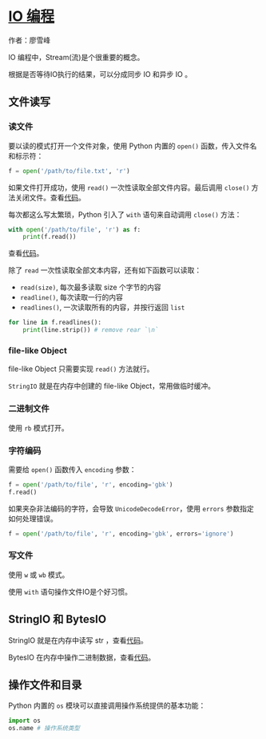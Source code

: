 # [IO 编程](http://www.liaoxuefeng.com/wiki/0014316089557264a6b348958f449949df42a6d3a2e542c000/001431917590955542f9ac5f5c1479faf787ff2b028ab47000)

作者：廖雪峰

IO 编程中，Stream(流)是个很重要的概念。

根据是否等待IO执行的结果，可以分成同步 IO 和异步 IO 。

## 文件读写

### 读文件

要以读的模式打开一个文件对象，使用 Python 内置的 `open()` 函数，传入文件名和标示符：

```python
f = open('/path/to/file.txt', 'r')
```

如果文件打开成功，使用 `read()` 一次性读取全部文件内容。最后调用 `close()` 方法关闭文件。查看[代码](../scripts/io/read.py)。

每次都这么写太繁琐，Python 引入了 `with` 语句来自动调用 `close()` 方法：

```python
with open('/path/to/file', 'r') as f:
    print(f.read())
```

查看[代码](../scripts/io/do_with.py)。

除了 `read` 一次性读取全部文本内容，还有如下函数可以读取：

* `read(size)`, 每次最多读取 size 个字节的内容
* `readline()`, 每次读取一行的内容
* `readlines()`, 一次读取所有的内容，并按行返回 `list`

```python
for line in f.readlines():
    print(line.strip()) # remove rear `\n`
```

### file-like Object

file-like Object 只需要实现 `read()` 方法就行。

`StringIO` 就是在内存中创建的 file-like Object，常用做临时缓冲。

### 二进制文件

使用 `rb` 模式打开。

### 字符编码

需要给 `open()` 函数传入 `encoding` 参数：

```python
f = open('/path/to/file', 'r', encoding='gbk')
f.read()
```

如果夹杂非法编码的字符，会导致 `UnicodeDecodeError`，使用 `errors` 参数指定如何处理错误。

```python
f = open('/path/to/file', 'r', encoding='gbk', errors='ignore')
```

### 写文件

使用 `w` 或 `wb` 模式。

使用 `with` 语句操作文件IO是个好习惯。

## StringIO 和 BytesIO

StringIO 就是在内存中读写 str ，查看[代码](../scripts/io/stringio.py)。

BytesIO 在内存中操作二进制数据，查看[代码](../scripts/io/bytesio.py)。

## 操作文件和目录

Python 内置的 `os` 模块可以直接调用操作系统提供的基本功能：

```python
import os
os.name # 操作系统类型
```